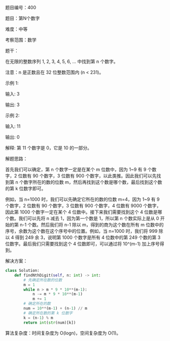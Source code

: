 题目编号：400

题目：第N个数字

难度：中等

考察范围：数学

题干：

在无限的整数序列 1, 2, 3, 4, 5, 6, ... 中找到第 n 个数字。

注意：n 是正数且在 32 位整数范围内 (n < 231)。

示例 1:

输入:
3

输出:
3

示例 2:

输入:
11

输出:
0

解释:
第 11 个数字是 0，它是 10 的一部分。

解题思路：

首先我们可以确定，第 n 个数字一定是在某个 m 位数中，因为 1~9 有 9 个数字，2 位数有 90 个数字，3 位数有 900 个数字，以此类推。因此我们可以先找到第 n 个数字所在的数的位数 m，然后再找到这个数是哪个数，最后找到这个数的第 k 位数字即可。

例如，当 n=1000 时，我们可以先确定它所在的数的位数 m=4，因为 1~9 有 9 个数字，2 位数有 90 个数字，3 位数有 900 个数字，4 位数有 9000 个数字，因此第 1000 个数字一定在某个 4 位数中。接下来我们需要找到这个 4 位数是哪个数。我们可以先将 n 减去 1，因为第一个数是 1，所以第 n 个数实际上是从 0 开始的第 n-1 个数。然后我们将 n-1 除以 m，得到的商为这个数在所有 m 位数中的序号，余数为这个数在这个序号中的位置。例如，当 n=1000 时，我们将 999 除以 4 得到 249 余 3，说明第 1000 个数字是所有 4 位数中的第 249 个数的第 3 位数字。最后我们只需要找到这个 4 位数即可，可以通过将 10^(m-1) 加上序号得到。

解决方案：

```python
class Solution:
    def findNthDigit(self, n: int) -> int:
        # 先确定所在数的位数
        m = 1
        while n > m * 9 * 10**(m-1):
            n -= m * 9 * 10**(m-1)
            m += 1
        # 确定所在的数
        num = 10**(m-1) + (n-1) // m
        # 确定所在数的第 k 位数字
        k = (n-1) % m
        return int(str(num)[k])
```

算法复杂度：时间复杂度为 O(logn)，空间复杂度为 O(1)。